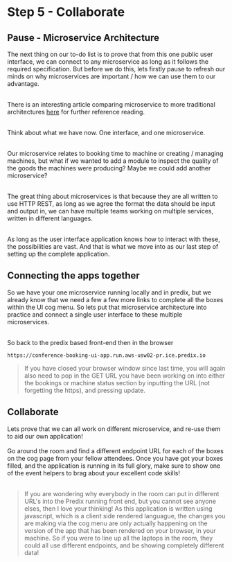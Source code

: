 # Step 5 - Collaborate

## Pause - Microservice Architecture

The next thing on our to-do list is to prove that from this one public user interface, we can connect to any microservice as long as it follows the required specification. But before we do this, lets firstly pause to refresh our minds on why microservices are important / how we can use them to our advantage.<br/><br/>

There is an interesting article comparing microservice to more traditional architectures [here](https://www.nginx.com/blog/introduction-to-microservices/) for further reference reading.<br/><br/>

Think about what we have now. One interface, and one microservice. <br/><br/>

Our microservice relates to booking time to machine or creating / managing machines, but what if we wanted to add a module to inspect the quality of the goods the machines were producing? Maybe we could add another microservice?<br/><br/>

The great thing about microservices is that because they are all written to use HTTP REST, as long as we agree the format the data should be input and output in, we can have multiple teams working on multiple services, written in different languages.<br/><br/>

As long as the user interface application knows how to interact with these, the possibilities are vast. And that is what we move into as our last step of setting up the complete application.

## Connecting the apps together

So we have your one microservice running locally and in predix, but we already know that we need a few a few more links to complete all the boxes within the UI cog menu. So lets put that microservice architecture into practice and connect a single user interface to these multiple microservices.<br/><br/>

So back to the predix based front-end then in the browser
```
https://conference-booking-ui-app.run.aws-usw02-pr.ice.predix.io
```

>If you have closed your browser window since last time, you will again also need to pop in the GET URL you have been working on into either the bookings or machine status section by inputting the URL (not forgetting the https), and pressing update.

## Collaborate

Lets prove that we can all work on different microservice, and re-use them to aid our own application! <br/><br/>
Go around the room and find a different endpoint URL for each of the boxes on the cog page from your fellow attendees. Once you have got your boxes filled, and the application is running in its full glory, make sure to show one of the event helpers to brag about your excellent code skills!<br/><br/>

>If you are wondering why everybody in the room can put in different URL's into the Predix running front end, but you cannot see anyone elses, then I love your thinking! As this application is written using javascript, which is a client side rendered languague, the changes you are making via the cog menu are only actually happening on the version of the app that has been rendered on your browser, in your machine. So if you were to line up all the laptops in the room, they could all use different endpoints, and be showing completely different data!
